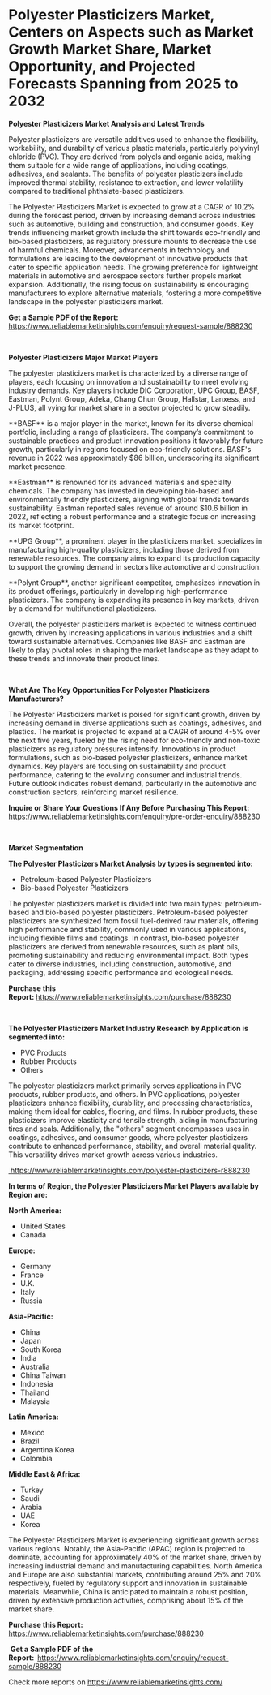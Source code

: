 <p><h1>Polyester Plasticizers Market, Centers on Aspects such as Market Growth Market Share, Market Opportunity, and Projected Forecasts Spanning from 2025 to 2032</h1></p><p><strong>Polyester Plasticizers Market Analysis and Latest Trends</strong></p>
<p><p>Polyester plasticizers are versatile additives used to enhance the flexibility, workability, and durability of various plastic materials, particularly polyvinyl chloride (PVC). They are derived from polyols and organic acids, making them suitable for a wide range of applications, including coatings, adhesives, and sealants. The benefits of polyester plasticizers include improved thermal stability, resistance to extraction, and lower volatility compared to traditional phthalate-based plasticizers.</p><p>The Polyester Plasticizers Market is expected to grow at a CAGR of 10.2% during the forecast period, driven by increasing demand across industries such as automotive, building and construction, and consumer goods. Key trends influencing market growth include the shift towards eco-friendly and bio-based plasticizers, as regulatory pressure mounts to decrease the use of harmful chemicals. Moreover, advancements in technology and formulations are leading to the development of innovative products that cater to specific application needs. The growing preference for lightweight materials in automotive and aerospace sectors further propels market expansion. Additionally, the rising focus on sustainability is encouraging manufacturers to explore alternative materials, fostering a more competitive landscape in the polyester plasticizers market.</p></p>
<p><strong>Get a Sample PDF of the Report:&nbsp;</strong> <a href="https://www.reliablemarketinsights.com/enquiry/request-sample/888230?utm_campaign=2232&utm_medium=2&utm_source=Github&utm_content=ia&utm_term=02042025&utm_id=polyester-plasticizers">https://www.reliablemarketinsights.com/enquiry/request-sample/888230</a></p>
<p>&nbsp;</p>
<p><strong>Polyester Plasticizers Major Market Players</strong></p>
<p><p>The polyester plasticizers market is characterized by a diverse range of players, each focusing on innovation and sustainability to meet evolving industry demands. Key players include DIC Corporation, UPC Group, BASF, Eastman, Polynt Group, Adeka, Chang Chun Group, Hallstar, Lanxess, and J-PLUS, all vying for market share in a sector projected to grow steadily.</p><p>**BASF** is a major player in the market, known for its diverse chemical portfolio, including a range of plasticizers. The company’s commitment to sustainable practices and product innovation positions it favorably for future growth, particularly in regions focused on eco-friendly solutions. BASF's revenue in 2022 was approximately $86 billion, underscoring its significant market presence.</p><p>**Eastman** is renowned for its advanced materials and specialty chemicals. The company has invested in developing bio-based and environmentally friendly plasticizers, aligning with global trends towards sustainability. Eastman reported sales revenue of around $10.6 billion in 2022, reflecting a robust performance and a strategic focus on increasing its market footprint.</p><p>**UPG Group**, a prominent player in the plasticizers market, specializes in manufacturing high-quality plasticizers, including those derived from renewable resources. The company aims to expand its production capacity to support the growing demand in sectors like automotive and construction.</p><p>**Polynt Group**, another significant competitor, emphasizes innovation in its product offerings, particularly in developing high-performance plasticizers. The company is expanding its presence in key markets, driven by a demand for multifunctional plasticizers.</p><p>Overall, the polyester plasticizers market is expected to witness continued growth, driven by increasing applications in various industries and a shift toward sustainable alternatives. Companies like BASF and Eastman are likely to play pivotal roles in shaping the market landscape as they adapt to these trends and innovate their product lines.</p></p>
<p>&nbsp;</p>
<p><strong>What Are The Key Opportunities For Polyester Plasticizers Manufacturers?</strong></p>
<p><p>The Polyester Plasticizers market is poised for significant growth, driven by increasing demand in diverse applications such as coatings, adhesives, and plastics. The market is projected to expand at a CAGR of around 4-5% over the next five years, fueled by the rising need for eco-friendly and non-toxic plasticizers as regulatory pressures intensify. Innovations in product formulations, such as bio-based polyester plasticizers, enhance market dynamics. Key players are focusing on sustainability and product performance, catering to the evolving consumer and industrial trends. Future outlook indicates robust demand, particularly in the automotive and construction sectors, reinforcing market resilience.</p></p>
<p><strong>Inquire or Share Your Questions If Any Before Purchasing This Report:</strong> <a href="https://www.reliablemarketinsights.com/enquiry/pre-order-enquiry/888230?utm_campaign=2232&utm_medium=2&utm_source=Github&utm_content=ia&utm_term=02042025&utm_id=polyester-plasticizers">https://www.reliablemarketinsights.com/enquiry/pre-order-enquiry/888230</a></p>
<p>&nbsp;</p>
<p><strong>Market Segmentation</strong></p>
<p><strong>The Polyester Plasticizers Market Analysis by types is segmented into:</strong></p>
<p><ul><li>Petroleum-based Polyester Plasticizers</li><li>Bio-based Polyester Plasticizers</li></ul></p>
<p><p>The polyester plasticizers market is divided into two main types: petroleum-based and bio-based polyester plasticizers. Petroleum-based polyester plasticizers are synthesized from fossil fuel-derived raw materials, offering high performance and stability, commonly used in various applications, including flexible films and coatings. In contrast, bio-based polyester plasticizers are derived from renewable resources, such as plant oils, promoting sustainability and reducing environmental impact. Both types cater to diverse industries, including construction, automotive, and packaging, addressing specific performance and ecological needs.</p></p>
<p><strong>Purchase this Report:&nbsp;</strong><a href="https://www.reliablemarketinsights.com/purchase/888230?utm_campaign=2232&utm_medium=2&utm_source=Github&utm_content=ia&utm_term=02042025&utm_id=polyester-plasticizers">https://www.reliablemarketinsights.com/purchase/888230</a></p>
<p>&nbsp;</p>
<p><strong>The Polyester Plasticizers Market Industry Research by Application is segmented into:</strong></p>
<p><ul><li>PVC Products</li><li>Rubber Products</li><li>Others</li></ul></p>
<p><p>The polyester plasticizers market primarily serves applications in PVC products, rubber products, and others. In PVC applications, polyester plasticizers enhance flexibility, durability, and processing characteristics, making them ideal for cables, flooring, and films. In rubber products, these plasticizers improve elasticity and tensile strength, aiding in manufacturing tires and seals. Additionally, the "others" segment encompasses uses in coatings, adhesives, and consumer goods, where polyester plasticizers contribute to enhanced performance, stability, and overall material quality. This versatility drives market growth across various industries.</p></p>
<p><a href="https://www.reliablemarketinsights.com/polyester-plasticizers-r888230?utm_campaign=2232&utm_medium=2&utm_source=Github&utm_content=ia&utm_term=02042025&utm_id=polyester-plasticizers">&nbsp;https://www.reliablemarketinsights.com/polyester-plasticizers-r888230</a></p>
<p><strong>In terms of Region, the Polyester Plasticizers Market Players available by Region are:</strong></p>
<p>
    <p> <strong> North America: </strong>
        <ul>
            <li>United States</li>
            <li>Canada</li>
        </ul>
        </p> 
    <p> <strong> Europe: </strong>
        <ul>
            <li>Germany</li>
            <li>France</li>
            <li>U.K.</li>
            <li>Italy</li>
            <li>Russia</li>
        </ul>
        </p> 
    <p> <strong> Asia-Pacific: </strong>
        <ul>
            <li>China</li>
            <li>Japan</li>
            <li>South Korea</li>
            <li>India</li>
            <li>Australia</li>
            <li>China Taiwan</li>
            <li>Indonesia</li>
            <li>Thailand</li>
            <li>Malaysia</li>
        </ul>
        </p> 
    <p> <strong> Latin America: </strong>
        <ul>
            <li>Mexico</li>
            <li>Brazil</li>
            <li>Argentina Korea</li>
            <li>Colombia</li>
        </ul>
        </p> 
    <p> <strong> Middle East & Africa: </strong>
        <ul>
            <li>Turkey</li>
            <li>Saudi</li>
            <li>Arabia</li>
            <li>UAE</li>
            <li>Korea</li>
        </ul>
    </p>
    </p>
<p><p>The Polyester Plasticizers Market is experiencing significant growth across various regions. Notably, the Asia-Pacific (APAC) region is projected to dominate, accounting for approximately 40% of the market share, driven by increasing industrial demand and manufacturing capabilities. North America and Europe are also substantial markets, contributing around 25% and 20% respectively, fueled by regulatory support and innovation in sustainable materials. Meanwhile, China is anticipated to maintain a robust position, driven by extensive production activities, comprising about 15% of the market share.</p></p>
<p><strong>Purchase this Report: </strong><a href="https://www.reliablemarketinsights.com/purchase/888230?utm_campaign=2232&utm_medium=2&utm_source=Github&utm_content=ia&utm_term=02042025&utm_id=polyester-plasticizers">https://www.reliablemarketinsights.com/purchase/888230</a></p>
<p>&nbsp;<strong>Get a Sample PDF of the Report:&nbsp;&nbsp;</strong><a href="https://www.reliablemarketinsights.com/enquiry/request-sample/888230?utm_campaign=2232&utm_medium=2&utm_source=Github&utm_content=ia&utm_term=02042025&utm_id=polyester-plasticizers">https://www.reliablemarketinsights.com/enquiry/request-sample/888230</a></p>
<p><strong></strong></p>
<p>Check more reports on <a href="https://www.reliablemarketinsights.com/?utm_campaign=2232&utm_medium=2&utm_source=Github&utm_content=ia&utm_term=02042025&utm_id=polyester-plasticizers">https://www.reliablemarketinsights.com/</a></p>